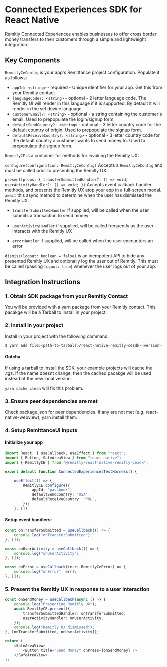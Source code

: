 # Connected Experiences SDK for React Native

Remitly Connected Experiences enables businesses to offer cross border money transfers to their customers through a simple and lightweight integration.

## Key Components

`RemitlyCeConfig` is your app's Remittance project configuration. Populate it as follows:

-   `appId: <string>` - required - Unique identifier for your app. Get this from your Remitly contact
-   `languageCode?: <string>` - optional - 2 letter language code. The Remitly UI will render in this language if it is supported. By default it will render in the set device language.
-   `customerEmail?: <string>` - optional - a string containing the customer's email. Used to prepopulate the login/signup form.
-   `defaultSendCountry?: <string>` - optional - 3 letter country code for the default country of origin. Used to prepopulate the signup form.
-   `defaultReceiveCountry?: <string>` - optional - 3 letter country code for the default country a customer wants to send money to. Used to prepopulate the signup form.

`RemitlyCE` is a container for methods for invoking the Remitly UX:

`configure(configuration: RemitlyCeConfig)` Accepts a `RemitlyCeConfig` and must be called prior to presenting the Remitly UX.

`present(props: { transferSubmittedHandler?: () => void; userActivityHandler?: () => void; })` Accepts event callback handler methods, and presents the Remitly UX atop your app in a full-screen modal. `await` this async method to determine when the user has dismissed the Remitly UX.

-   `transferSubmittedHandler` if supplied, will be called when the user submits a transaction to send money

-   `userActivityHandler` if supplied, will be called frequently as the user interacts with the Remitly UX

-   `errorHandler` if supplied, will be called when the user encounters an error

`dismiss(logout: boolean = false)` is an idempotent API to hide any presented Remitly UX and optionally log the user out of Remitly. This must be called (passing `logout: true`) whenever the user logs out of your app.

## Integration Instructions

### 1. Obtain SDK package from your Remitly Contact

You will be provided with a yarn package from your Remitly contact. This pacakge will be a Tarball to install in your project.

### 2. Install in your project

Install in your project with the following command:

```bash
$ yarn add file:<path-to-tarball>/react-native-remitly-cesdk-<version>.tgz
```

#### Gotcha

If using a tarball to install the SDK, your example projects will cache the .tgz. If the name doesnt change, then the cached pacakge will be used instead of the new local version.

`yarn cache clean` will fix this problem.

### 3. Ensure peer dependencies are met

Check package.json for peer dependencies. If any are not met (e.g. react-native-webview), yarn install them.

### 4. Setup RemittanceUI Inputs

#### Initialize your app

```typescript
import React, { useCallback, useEffect } from "react";
import { Button, SafeAreaView } from "react-native";
import { RemitlyCE } from "@remitly/react-native-remitly-cesdk";

export default function ConnectedExperiencesTestHarness() {

    useEffect(() => {
        RemitlyCE.configure({
            appId: "passbook",
            defaultSendCountry: "USA",
            defaultReceiveCountry: "PHL",
        });
    }, [])
```

#### Setup event handlers:

```typescript
const onTransferSubmitted = useCallback(() => {
    console.log("onTransferSubmitted");
}, []);

const onUserActivity = useCallback(() => {
    console.log("onUserActivity");
}, []);

const onError = useCallback((err: RemitlyCeError) => {
    console.log("onError", err);
}, []);
```

### 5. Present the Remitly UX in response to a user interaction

```typescript
const onSendMoney = useCallback(async () => {
    console.log("Presenting Remitly UX");
    await RemitlyCE.present({
        transferSubmittedHandler: onTransferSubmitted,
        userActivityHandler: onUserActivity,
    });
    console.log("Remitly UX dismissed");
}, [onTransferSubmitted, onUserActivity]);

return (
    <SafeAreaView>
        <Button title="Send Money" onPress={onSendMoney} />
    </SafeAreaView>
);
```

